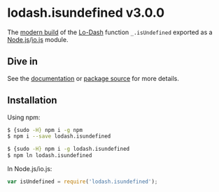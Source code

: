 # lodash.isundefined v3.0.0

The [modern build](https://github.com/lodash/lodash/wiki/Build-Differences) of the [Lo-Dash](https://lodash.com/) function `_.isUndefined` exported as a [Node.js](http://nodejs.org/)/[io.js](https://iojs.org/) module.

## Dive in

See the [documentation](https://lodash.com/docs#isUndefined) or [package source](https://github.com/lodash/lodash/blob/3.0.0-npm-packages/lodash.isundefined/index.js) for more details.

## Installation

Using npm:

```bash
$ {sudo -H} npm i -g npm
$ npm i --save lodash.isundefined

$ {sudo -H} npm i -g lodash.isundefined
$ npm ln lodash.isundefined
```

In Node.js/io.js:

```js
var isUndefined = require('lodash.isundefined');
```

